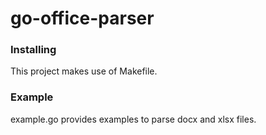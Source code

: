 
# go-office-parser

### Installing
This project makes use of Makefile.

### Example
example.go provides examples to parse docx and xlsx files.








